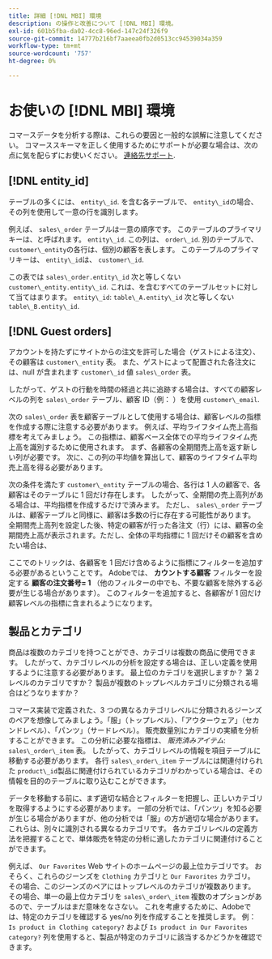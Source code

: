 ```yaml
---
title: 詳細 [!DNL MBI] 環境
description: の操作と改善について [!DNL MBI] 環境。
exl-id: 601b5fba-da02-4cc8-96ed-147c24f326f9
source-git-commit: 14777b216bf7aaeea0fb2d0513cc94539034a359
workflow-type: tm+mt
source-wordcount: '757'
ht-degree: 0%

---
```


# お使いの [!DNL MBI] 環境

コマースデータを分析する際は、これらの要因と一般的な誤解に注意してください。 コマーススキーマを正しく使用するためにサポートが必要な場合は、次の点に気を配らずにお使いください。 [連絡先サポート](https://experienceleague.adobe.com/docs/commerce-knowledge-base/kb/troubleshooting/miscellaneous/mbi-service-policies.html?lang=en).

## [!DNL entity\_id]

テーブルの多くには、 `entity\_id`. を含む各テーブルで、 `entity\_id`の場合、その列を使用して一意の行を識別します。

例えば、 `sales\_order` テーブルは一意の順序です。 このテーブルのプライマリキーは、と呼ばれます。 `entity\_id`. この列は、 `order\_id`. 別のテーブルで、 `customer\_entity`の各行は、個別の顧客を表します。 このテーブルのプライマリキーは、 `entity\_id`は、 `customer\_id`.

この表では `sales\_order.entity\_id` 次と等しくない `customer\_entity.entity\_id`. これは、を含むすべてのテーブルセットに対して当てはまります。 `entity\_id`: `table\_A.entity\_id` 次と等しくない `table\_B.entity\_id`.

## [!DNL Guest orders]

アカウントを持たずにサイトからの注文を許可した場合（ゲストによる注文）、その顧客は `customer\_entity` 表。 また、ゲストによって配置された各注文には、null が含まれます `customer\_id` 値 `sales\_order` 表。

したがって、ゲストの行動を時間の経過と共に追跡する場合は、すべての顧客レベルの列を `sales\_order` テーブル、顧客 ID（例： ）を使用 `customer\_email`.

次の `sales\_order` 表を顧客テーブルとして使用する場合は、顧客レベルの指標を作成する際に注意する必要があります。 例えば、平均ライフタイム売上高指標を考えてみましょう。 この指標は、顧客ベース全体での平均ライフタイム売上高を識別するために使用されます。 まず、各顧客の全期間売上高を返す新しい列が必要です。 次に、この列の平均値を算出して、顧客のライフタイム平均売上高を得る必要があります。

次の条件を満たす `customer\_entity` テーブルの場合、各行は 1 人の顧客で、各顧客はそのテーブルに 1 回だけ存在します。 したがって、全期間の売上高列がある場合は、平均指標を作成するだけで済みます。 ただし、 `sales\_order` テーブルは、顧客テーブルと同様に、顧客は多数の行に存在する可能性があります。 全期間売上高列を設定した後、特定の顧客が行った各注文（行）には、顧客の全期間売上高が表示されます。ただし、全体の平均指標に 1 回だけその顧客を含めたい場合は、

ここでのトリックは、各顧客を 1 回だけ含めるように指標にフィルターを追加する必要があるということです。 Adobeでは、 **カウントする顧客** フィルターを設定する **顧客の注文番号= 1** （他のフィルターの中でも、不要な顧客を除外する必要が生じる場合があります）。 このフィルターを追加すると、各顧客が 1 回だけ顧客レベルの指標に含まれるようになります。

## 製品とカテゴリ

商品は複数のカテゴリを持つことができ、カテゴリは複数の商品に使用できます。 したがって、カテゴリレベルの分析を設定する場合は、正しい定義を使用するように注意する必要があります。 最上位のカテゴリを選択しますか？ 第 2 レベルのカテゴリですか？ 製品が複数のトップレベルカテゴリに分類される場合はどうなりますか？

コマース実装で定義された、3 つの異なるカテゴリレベルに分類されるジーンズのペアを想像してみましょう。「服」（トップレベル）、「アウターウェア」（セカンドレベル）、「パンツ」（サードレベル）。 販売数量別にカテゴリの実績を分析することができます。 この分析に必要な指標は、 _販売済みアイテム_: `sales\_order\_item` 表。 したがって、カテゴリレベルの情報を項目テーブルに移動する必要があります。 各行 `sales\_order\_item` テーブルには関連付けられた `product\_id`製品に関連付けられているカテゴリがわかっている場合は、その情報を目的のテーブルに取り込むことができます。

データを移動する前に、まず適切な結合とフィルターを把握し、正しいカテゴリを取得するようにする必要があります。 一部の分析では、「パンツ」を知る必要が生じる場合がありますが、他の分析では「服」の方が適切な場合があります。 これらは、別々に識別される異なるカテゴリです。 各カテゴリレベルの定義方法を把握することで、単体販売を特定の分析に適したカテゴリに関連付けることができます。

例えば、 `Our Favorites` Web サイトのホームページの最上位カテゴリです。 おそらく、これらのジーンズを `Clothing` カテゴリと `Our Favorites` カテゴリ。 その場合、このジーンズのペアにはトップレベルのカテゴリが複数あります。 その場合、単一の最上位カテゴリを `sales\_order\_item` 複数のオプションがあるので、テーブルはまだ意味をなさない。 これを考慮するために、Adobeでは、特定のカテゴリを確認する yes/no 列を作成することを推奨します。 例： `Is product in Clothing category?` および `Is product in Our Favorites category?` 列を使用すると、製品が特定のカテゴリに該当するかどうかを確認できます。
